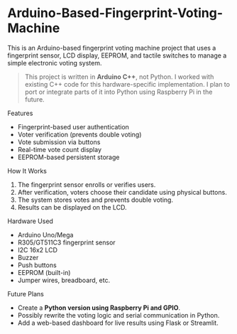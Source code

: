 # Arduino-Based-Fingerprint-Voting-Machine

This is an Arduino-based fingerprint voting machine project that uses a fingerprint sensor, LCD display, EEPROM, and tactile switches to manage a simple electronic voting system.

> This project is written in **Arduino C++**, not Python. I worked with existing C++ code for this hardware-specific implementation. I plan to port or integrate parts of it into Python using Raspberry Pi in the future.

Features

- Fingerprint-based user authentication
- Voter verification (prevents double voting)
- Vote submission via buttons
- Real-time vote count display
- EEPROM-based persistent storage

How It Works

1. The fingerprint sensor enrolls or verifies users.
2. After verification, voters choose their candidate using physical buttons.
3. The system stores votes and prevents double voting.
4. Results can be displayed on the LCD.

Hardware Used

- Arduino Uno/Mega
- R305/GT511C3 fingerprint sensor
- I2C 16x2 LCD
- Buzzer
- Push buttons
- EEPROM (built-in)
- Jumper wires, breadboard, etc.

Future Plans

- Create a **Python version using Raspberry Pi and GPIO**.
- Possibly rewrite the voting logic and serial communication in Python.
- Add a web-based dashboard for live results using Flask or Streamlit.


